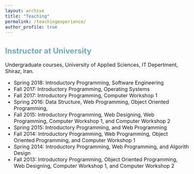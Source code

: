 ```yaml
---
layout: archive
title: "Teaching"
permalink: /teachingexperience/
author_profile: true
---
```

<style type="text/css">
  body{
  font-size: 12pt;
}
   ##{
  color: #69ACC5;
}
  h2{
  color: #69ACC5;
}
</style>

## Instructor at University
Undergraduate courses, University of Applied Sciences, IT Depertment, Shiraz, Iran.

* Spring 2018: Introductory Programming, Software Engineering
* Fall 2017: Introductory Programming, Operating Systems 
* Fall 2017: Introductory Programming, Computer Workshop 1 
* Spring 2016: Data Structure, Web Programming, Object Oriented Programming,
* Fall 2015: Introductory Programming, Web Designing, Web Programming, Computer Workshop 1, and Computer Workshop 2 
* Spring 2015: Introductory Programming, and Web Programming
* Fall 2014: Introductory Programming, Web Programming, Object Oriented Programming, and Computer Workshop 1
* Spring 2014: Introductory Programming, Web Programming, and Algorith Design 
* Fall 2013: Introductory Programming, Object Oriented Programming, Web Designing, Computer Workshop 1, and Computer Workshop 2 
